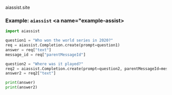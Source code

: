 aiassist.site

### Example: `aiassist` <a name="example-assist></a>

```python
import aiassist

question1 = "Who won the world series in 2020?"
req = aiassist.Completion.create(prompt=question1)
answer = req["text"]
message_id = req["parentMessageId"]

question2 = "Where was it played?"
req2 = aiassist.Completion.create(prompt=question2, parentMessageId=message_id)
answer2 = req2["text"]

print(answer)
print(answer2)
```
